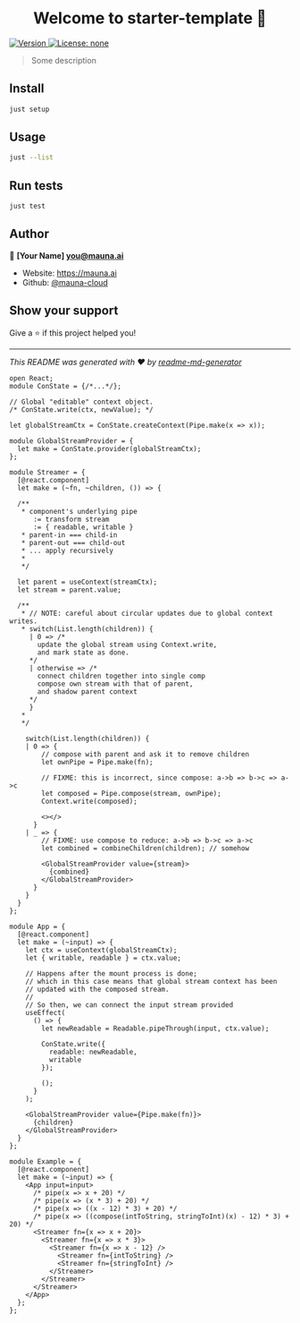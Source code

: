 <h1 align="center">Welcome to starter-template 👋</h1>
<p>
  <a href="https://www.npmjs.com/package/starter-template" target="_blank">
    <img alt="Version" src="https://img.shields.io/npm/v/starter-template.svg">
  </a>
  <a href="#" target="_blank">
    <img alt="License: none" src="https://img.shields.io/badge/License-none-yellow.svg" />
  </a>
</p>

> Some description

## Install

```sh
just setup
```

## Usage

```sh
just --list
```

## Run tests

```sh
just test
```

## Author

👤 **[Your Name] <you@mauna.ai>**

- Website: https://mauna.ai
- Github: [@mauna-cloud](https://github.com/mauna-cloud)

## Show your support

Give a ⭐️ if this project helped you!

---

_This README was generated with ❤️ by [readme-md-generator](https://github.com/kefranabg/readme-md-generator)_

```re
open React;
module ConState = {/*...*/};

// Global "editable" context object.
/* ConState.write(ctx, newValue); */

let globalStreamCtx = ConState.createContext(Pipe.make(x => x));

module GlobalStreamProvider = {
  let make = ConState.provider(globalStreamCtx);
};

module Streamer = {
  [@react.component]
  let make = (~fn, ~children, ()) => {

  /**
   * component's underlying pipe
      := transform stream
      := { readable, writable }
   * parent-in === child-in
   * parent-out === child-out
   * ... apply recursively
   *
   */

  let parent = useContext(streamCtx);
  let stream = parent.value;

  /**
   * // NOTE: careful about circular updates due to global context writes.
   * switch(List.length(children)) {
     | 0 => /*
       update the global stream using Context.write,
       and mark state as done.
     */
     | otherwise => /*
       connect children together into single comp
       compose own stream with that of parent,
       and shadow parent context
     */
     }
   *
   */

    switch(List.length(children)) {
    | 0 => {
        // compose with parent and ask it to remove children
        let ownPipe = Pipe.make(fn);

        // FIXME: this is incorrect, since compose: a->b => b->c => a->c
        let composed = Pipe.compose(stream, ownPipe);
        Context.write(composed);

        <></>
      }
    | _ => {
        // FIXME: use compose to reduce: a->b => b->c => a->c
        let combined = combineChildren(children); // somehow

        <GlobalStreamProvider value={stream}>
          {combined}
        </GlobalStreamProvider>
      }
    }
  }
};

module App = {
  [@react.component]
  let make = (~input) => {
    let ctx = useContext(globalStreamCtx);
    let { writable, readable } = ctx.value;

    // Happens after the mount process is done;
    // which in this case means that global stream context has been
    // updated with the composed stream.
    //
    // So then, we can connect the input stream provided
    useEffect(
      () => {
        let newReadable = Readable.pipeThrough(input, ctx.value);

        ConState.write({
          readable: newReadable,
          writable
        });

        ();
      }
    );

    <GlobalStreamProvider value={Pipe.make(fn)}>
      {children}
    </GlobalStreamProvider>
  }
};

module Example = {
  [@react.component]
  let make = (~input) => {
    <App input=input>
      /* pipe(x => x + 20) */
      /* pipe(x => (x * 3) + 20) */
      /* pipe(x => ((x - 12) * 3) + 20) */
      /* pipe(x => ((compose(intToString, stringToInt)(x) - 12) * 3) + 20) */
      <Streamer fn={x => x + 20}>
        <Streamer fn={x => x * 3}>
          <Streamer fn={x => x - 12} />
            <Streamer fn={intToString} />
            <Streamer fn={stringToInt} />
          </Streamer>
        </Streamer>
      </Streamer>
    </App>
  };
};
```

